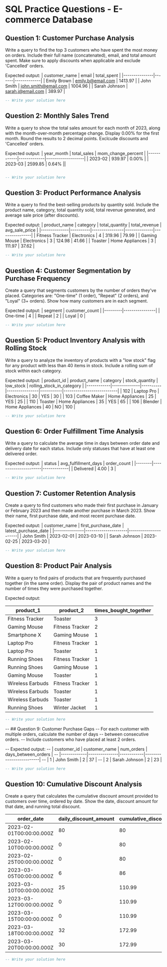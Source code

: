 # SQL Practice Questions - E-commerce Database

## Question 1: Customer Purchase Analysis
Write a query to find the top 3 customers who have spent the most money on orders. 
Include their full name (concatenated), email, and total amount spent.
Make sure to apply discounts when applicable and exclude 'Cancelled' orders.

Expected output:
| customer_name | email | total_spent |
|---------------|-------|-------------|
| Emily Brown | emily.b@email.com | 1413.97 |
| John Smith | john.smith@email.com | 1004.96 |
| Sarah Johnson | sarah.j@email.com | 389.97 |

```sql
-- Write your solution here
```

## Question 2: Monthly Sales Trend
Write a query to show the total sales amount for each month of 2023, 
along with the month-over-month percentage change. Display 0.00% for the first month.
Round the results to 2 decimal points. Exclcude discounts and 'Cancelled' orders. 

Expected output:
| year_month | total_sales | mom_change_percent |
|------------|-------------|-------------------|
| 2023-02 | 939.97 | 0.00% |
| 2023-03 | 2599.85 | 0.64% ||
```sql

-- Write your solution here
```

## Question 3: Product Performance Analysis
Write a query to find the best-selling products by quantity sold. 
Include the product name, category, total quantity sold, 
total revenue generated, and average sale price (after discounts).

Expected output:
| product_name | category | total_quantity | total_revenue | avg_sale_price |
|--------------|----------|----------------|--------------|----------------|
| Fitness Tracker | Electronics | 4 | 319.96 | 79.99 |
| Gaming Mouse | Electronics | 3 | 124.98 | 41.66 |
| Toaster | Home Appliances | 3 | 111.97 | 37.62  |

```sql
-- Write your solution here
```

## Question 4: Customer Segmentation by Purchase Frequency
Create a query that segments customers by the number of orders they've placed. 
Categories are: "One-time" (1 order), "Repeat" (2 orders), and "Loyal" (3+ orders). 
Show how many customers are in each segment.

Expected output:
| segment | customer_count |
|---------|----------------|
| One-time | 4 |
| Repeat | 2 |
| Loyal | 0 |

```sql
-- Write your solution here
```

## Question 5: Product Inventory Analysis with Rolling Stock
Write a query to analyze the inventory of products with a "low stock" flag 
for any product with less than 40 items in stock. 
Include a rolling sum of stock within each category.

Expected output:
| product_id | product_name | category | stock_quantity | low_stock | rolling_stock_in_category |
|------------|--------------|----------|----------------|-----------|---------------------------|
| 102 | Laptop Pro | Electronics | 30 | YES | 30 |
| 103 | Coffee Maker | Home Appliances | 25 | YES | 25 |
| 110 | Toaster | Home Appliances | 35 | YES | 65 |
| 106 | Blender | Home Appliances | 40 | NO | 100 |

```sql
-- Write your solution here
```

## Question 6: Order Fulfillment Time Analysis
Write a query to calculate the average time in days between order date and delivery date for each status. Include only statuses that have at least one delivered order.

Expected output:
| status | avg_fulfillment_days | order_count |
|--------|----------------------|-------------|
| Delivered | 4.00 | 3 |

```sql
-- Write your solution here
```

## Question 7: Customer Retention Analysis
Create a query to find customers who made their first purchase in January or February 2023 
and then made another purchase in March 2023. 
Show their name, first purchase date, and most recent purchase date.

Expected output:
| customer_name | first_purchase_date | latest_purchase_date |
|---------------|---------------------|----------------------|
| John Smith | 2023-02-01 | 2023-03-10 |
| Sarah Johnson | 2023-02-25 | 2023-03-20 |

```sql
-- Write your solution here
```

## Question 8: Product Pair Analysis
Write a query to find pairs of products that are frequently purchased together (in the same order). 
Display the pair of product names and the number of times they were purchased together.

Expected output:


| product_1         | product_2         | times_bought_together |
|--------------------|-------------------|------------------------|
| Fitness Tracker    | Toaster           | 3                      |
| Gaming Mouse       | Fitness Tracker   | 2                      |
| Smartphone X       | Gaming Mouse      | 1                      |
| Laptop Pro         | Fitness Tracker   | 1                      |
| Laptop Pro         | Toaster           | 1                      |
| Running Shoes      | Fitness Tracker   | 1                      |
| Running Shoes      | Gaming Mouse      | 1                      |
| Gaming Mouse       | Toaster           | 1                      |
| Wireless Earbuds   | Fitness Tracker   | 1                      |
| Wireless Earbuds   | Toaster           | 1                      |
| Wireless Earbuds   | Toaster           | 1                      |
| Running Shoes      | Winter Jacket     | 1                      |


```sql
-- Write your solution here
```

-- ## Question 9: Customer Purchase Gaps
-- For each customer with multiple orders, calculate the number of days 
-- between consecutive orders. 
-- Include customers who have placed at least 2 orders.

-- Expected output:
-- | customer_id | customer_name | num_orders | days_between_orders |
-- |-------------|---------------|------------|-------------------------|
-- | 1 | John Smith | 2 | 37 |
-- | 2 | Sarah Johnson | 2 | 23 |

```sql
-- Write your solution here
```

## Question 10: Cumulative Discount Analysis
Create a query that calculates the cumulative discount amount 
provided to customers over time, ordered by date. 
Show the date, discount amount for that date, and running total discount.

| order_date               | daily_discount_amount | cumulative_discount |
|--------------------------|-----------------------|---------------------|
| 2023-02-01T00:00:00.000Z | 80                    | 80                  |
| 2023-02-10T00:00:00.000Z | 0                     | 80                  |
| 2023-02-25T00:00:00.000Z | 0                     | 80                  |
| 2023-03-05T00:00:00.000Z | 6                     | 86                  |
| 2023-03-10T00:00:00.000Z | 25                    | 110.99              |
| 2023-03-12T00:00:00.000Z | 0                     | 110.99              |
| 2023-03-15T00:00:00.000Z | 0                     | 110.99              |
| 2023-03-18T00:00:00.000Z | 32                    | 172.99              |
| 2023-03-20T00:00:00.000Z | 30                    | 172.99              |

```sql
-- Write your solution here
```